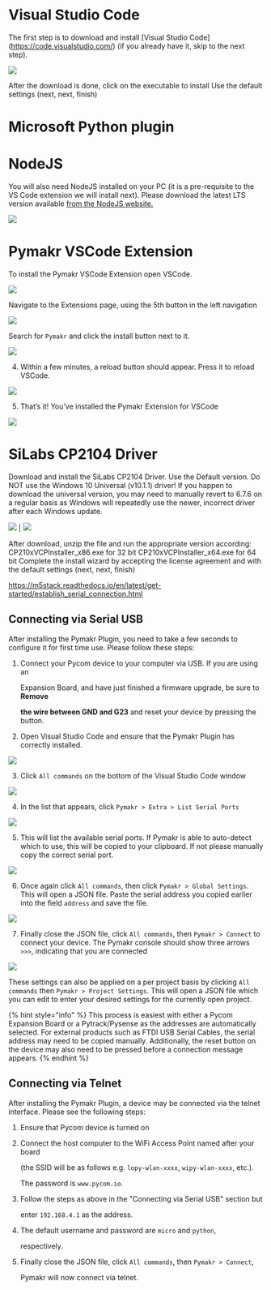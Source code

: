 # Visual Studio Code
The first step is to download and install [Visual Studio Code] (https://code.visualstudio.com/) (if you already have it, skip to the next step).

![](./images/vscode.png)

After the download is done, click on the executable to install
Use the default settings (next, next, finish)

# Microsoft Python plugin

# NodeJS
You will also need NodeJS installed on your PC (it is a pre-requisite to the VS Code extension we will install next). Please download the latest LTS version available [from the NodeJS website.](https://nodejs.org/)

![](./images/nodejs.png)

# Pymakr VSCode Extension

To install the Pymakr VSCode Extension open VSCode.

![](./images/vsstart.png)

Navigate to the Extensions page, using the 5th button in the left navigation

![](../../.gitbook/assets/vsc_setup_step_2-1.png)

Search for `Pymakr` and click the install button next to it.

![](../../.gitbook/assets/vsc_setup_step_3.png)

4. Within a few minutes, a reload button should appear. Press it to reload VSCode.

![](../../.gitbook/assets/vsc_setup_step_4.png)

5. That’s it! You’ve installed the Pymakr Extension for VSCode

![](../../.gitbook/assets/vsc_setup_step_5%20%281%29.png)

# SiLabs CP2104 Driver
Download and install the SiLabs CP2104 Driver. Use the Default version.
Do NOT use the Windows 10 Universal (v10.1.1) driver! If you happen to download the universal version, you may need to manually revert to 6.7.6 on a regular basis as Windows will repeatedly use the newer, incorrect driver after each Windows update.

![](./images/CP2104.png) | ![](./images/driver.png)

After download, unzip the file and run the appropriate version according:
CP210xVCPInstaller_x86.exe for 32 bit
CP210xVCPInstaller_x64.exe for 64 bit
Complete the install wizard by accepting the license agreement and with the default settings (next, next, finish)

https://m5stack.readthedocs.io/en/latest/get-started/establish_serial_connection.html

## Connecting via Serial USB

After installing the Pymakr Plugin, you need to take a few seconds to configure it for first time use. Please follow these steps:

1. Connect your Pycom device to your computer via USB. If you are using an

   Expansion Board, and have just finished a firmware upgrade, be sure to **Remove**

   **the wire between GND and G23** and reset your device by pressing the button.

2. Open Visual Studio Code and ensure that the Pymakr Plugin has correctly installed.

![](../../.gitbook/assets/vsc_config_step_1-1.png)

3. Click `All commands` on the bottom of the Visual Studio Code window

![](../../.gitbook/assets/vsc_config_step_2-1.png)

4. In the list that appears, click `Pymakr > Extra > List Serial Ports`

![](../../.gitbook/assets/vsc_config_step_3-1.png)

5. This will list the available serial ports. If Pymakr is able to auto-detect which to use, this will be copied to your clipboard. If not please manually copy the correct serial port.

![](../../.gitbook/assets/vsc_config_step_4.png)

6. Once again click `All commands`, then click `Pymakr > Global Settings`. This will open a JSON file. Paste the serial address you copied earlier into the field `address` and save the file.

![](../../.gitbook/assets/vsc_config_step_5-1.png)

7. Finally close the JSON file, click `All commands`, then `Pymakr > Connect` to connect your device. The Pymakr console should show three arrows `>>>`, indicating that you are connected

![](../../.gitbook/assets/vsc_config_step_6%20%281%29.png)

These settings can also be applied on a per project basis by clicking `All commands` then `Pymakr > Project Settings`. This will open a JSON file which you can edit to enter your desired settings for the currently open project.

{% hint style="info" %}
This process is easiest with either a Pycom Expansion Board or a Pytrack/Pysense as the addresses are automatically selected. For external products such as FTDI USB Serial Cables, the serial address may need to be copied manually. Additionally, the reset button on the device may also need to be pressed before a connection message appears.
{% endhint %}

## Connecting via Telnet

After installing the Pymakr Plugin, a device may be connected via the telnet interface. Please see the following steps:

1. Ensure that Pycom device is turned on
2. Connect the host computer to the WiFi Access Point named after your board

   \(the SSID will be as follows e.g. `lopy-wlan-xxxx`, `wipy-wlan-xxxx`, etc.\).

   The password is `www.pycom.io`.

3. Follow the steps as above in the "Connecting via Serial USB" section but

   enter `192.168.4.1` as the address.

4. The default username and password are `micro` and `python`,

   respectively.

5. Finally close the JSON file, click `All commands`, then `Pymakr > Connect`,

   Pymakr will now connect via telnet.
